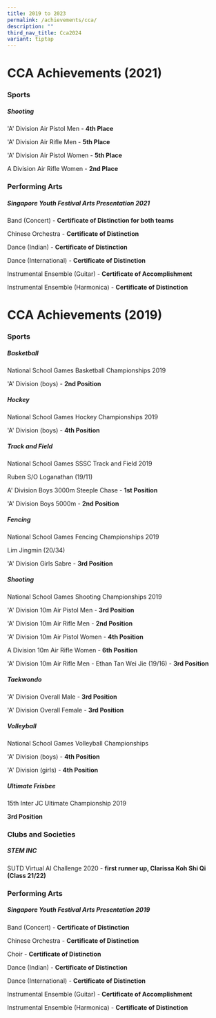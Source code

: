 ```yaml
---
title: 2019 to 2023
permalink: /achievements/cca/
description: ""
third_nav_title: Cca2024
variant: tiptap
---
```

CCA Achievements (2021)
=======================

### Sports

##### Shooting

'A' Division Air Pistol Men - **4th Place**

'A' Division Air Rifle Men - **5th Place**

'A' Division Air Pistol Women - **5th Place**

A Division Air Rifle Women - **2nd Place**

### Performing Arts

##### Singapore Youth Festival Arts Presentation 2021

Band (Concert) - **Certificate of Distinction for both teams**

Chinese Orchestra - **Certificate of Distinction**

Dance (Indian) - **Certificate of Distinction** 

Dance (International) - **Certificate of Distinction** 

Instrumental Ensemble (Guitar) - **Certificate of Accomplishment**

Instrumental Ensemble (Harmonica) - **Certificate of Distinction** 

CCA Achievements (2019)
=======================

### Sports

##### Basketball

National School Games Basketball Championships 2019

'A' Division (boys) - **2nd Position**

##### Hockey

National School Games Hockey Championships 2019

'A' Division (boys) - **4th Position**

##### Track and Field

National School Games SSSC Track and Field 2019

Ruben S/O Loganathan (19/11)

A' Division Boys 3000m Steeple Chase - **1st Position**

'A' Division Boys 5000m - **2nd Position**

##### Fencing

National School Games Fencing Championships 2019

Lim Jingmin (20/34)

'A' Division Girls Sabre - **3rd Position**

##### Shooting

National School Games Shooting Championships 2019

'A' Division 10m Air Pistol Men - **3rd Position**

'A' Division 10m Air Rifle Men - **2nd Position**

'A' Division 10m Air Pistol Women - **4th Position**

A Division 10m Air Rifle Women - **6th Position** 

'A' Division 10m Air Rifle Men - Ethan Tan Wei Jie (19/16) - **3rd Position**

##### Taekwondo

'A' Division Overall Male - **3rd Position**

'A' Division Overall Female - **3rd Position**

##### Volleyball

National School Games Volleyball Championships

'A' Division (boys) - **4th Position**

'A' Division (girls) - **4th Position**

##### Ultimate Frisbee

15th Inter JC Ultimate Championship 2019

**3rd Position**

### Clubs and Societies

##### STEM INC

SUTD Virtual AI Challenge 2020 - **first runner up, Clarissa Koh Shi Qi (Class 21/22)**

### Performing Arts

##### Singapore Youth Festival Arts Presentation 2019

Band (Concert) - **Certificate of Distinction**

Chinese Orchestra - **Certificate of Distinction**

Choir - **Certificate of Distinction**

Dance (Indian) - **Certificate of Distinction** 

Dance (International) - **Certificate of Distinction** 

Instrumental Ensemble (Guitar) - **Certificate of Accomplishment**

Instrumental Ensemble (Harmonica) - **Certificate of Distinction**